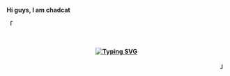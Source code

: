 <b> Hi guys, I am chadcat <b>
<p align="left">「</p>  
<br>

 <div align="center">
 
 [![Typing SVG](https://readme-typing-svg.herokuapp.com?font=Fira+Code&weight=300&size=16&pause=1000&color=8097FB&center=true&vCenter=true&width=435&lines=I+am+a+dumbass;I+love+dwm+and+and+neovim;I+like+to+waste+my+time+by+ricing+my+system)](https://git.io/typing-svg)
  
 </div>
<p align="right">」</p>                                                                     
<br>
